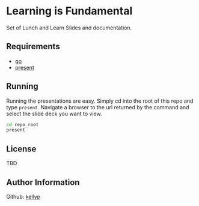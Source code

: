 Learning is Fundamental
=========

Set of Lunch and Learn Slides and documentation.


Requirements
------------

* [go](https://golang.org)
* [present](http://godoc.org/golang.org/x/tools/present)


Running
--------
Running the presentations are easy.  Simply cd into the root of this repo and type `present`.  Navigate a browser to the url returned by the command and select the slide deck you want to view.

```bash
cd repo_root
present
```


License
-------
TBD


Author Information
------------------

Github: [kellyp](http://github.com/kellyp)
